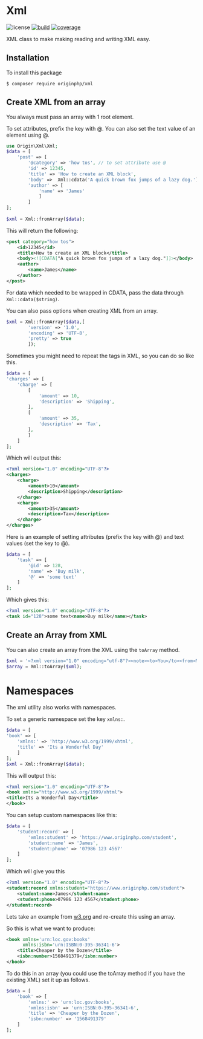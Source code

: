 # Xml

![license](https://img.shields.io/badge/license-MIT-brightGreen.svg)
[![build](https://travis-ci.org/originphp/xml.svg?branch=master)](https://travis-ci.org/originphp/xml)
[![coverage](https://coveralls.io/repos/github/originphp/xml/badge.svg?branch=master)](https://coveralls.io/github/originphp/xml?branch=master)

XML class to make making reading and writing XML easy.

## Installation

To install this package

```linux
$ composer require originphp/xml
```

## Create XML from an array

You always must pass an array with 1 root element.

To set attributes, prefix the key with @. You can also set the text value of an element using @.

```php
use Origin\Xml\Xml;
$data = [
    'post' => [
        '@category' => 'how tos', // to set attribute use @
        'id' => 12345,
        'title' => 'How to create an XML block',
        'body' =>  Xml::cdata('A quick brown fox jumps of a lazy dog.'),
        'author' => [
            'name' => 'James'
            ]
        ]
];
    
$xml = Xml::fromArray($data);
```

This will return the following:

```xml
<post category="how tos">
    <id>12345</id>
    <title>How to create an XML block</title>
    <body><![CDATA["A quick brown fox jumps of a lazy dog."]]></body>
    <author>
        <name>James</name>
    </author>
</post>
```

For data which needed to be wrapped in CDATA, pass the data through `Xml::cdata($string)`.

You can also pass options when creating XML from an array.

```php
$xml = Xml::fromArray($data,[
        'version' => '1.0',
        'encoding' => 'UTF-8',
        'pretty' => true
        ]);
```    

Sometimes you might need to repeat the tags in XML, so you can do so like this.

```php
$data = [
'charges' => [
    'charge' => [
        [
            'amount' => 10,
            'description' => 'Shipping',
        ],
        [
            'amount' => 35,
            'description' => 'Tax',
        ],
        ]
    ]
];
```

Which will output this:

```xml
<?xml version="1.0" encoding="UTF-8"?>
<charges>
    <charge>
        <amount>10</amount>
        <description>Shipping</description>
    </charge>
    <charge>
        <amount>35</amount>
        <description>Tax</description>
    </charge>
</charges>
```

Here is an example of setting attributes (prefix the key with @) and text values (set the key to @).

```php
$data = [
    'task' => [
        '@id' => 128,
        'name' => 'Buy milk',
        '@' => 'some text'
    ]
];
```
Which gives this:

```xml
<?xml version="1.0" encoding="UTF-8"?>
<task id="128">some text<name>Buy milk</name></task>
```

## Create an Array from XML

You can also create an array from the XML using the `toArray` method.

```php
$xml = '<?xml version="1.0" encoding="utf-8"?><note><to>You</to><from>Me</from><heading>Reminder</heading>  <description>Buy milk</description></note>';
$array = Xml::toArray($xml);
```

# Namespaces

The xml utility also works with namespaces.

To set a generic namespace set the key `xmlns:`.

```php
$data = [
'book' => [
    'xmlns:' => 'http://www.w3.org/1999/xhtml',
    'title' => 'Its a Wonderful Day'
    ]
];
$xml = Xml::fromArray($data);
```
This will output this:

```xml
<?xml version="1.0" encoding="UTF-8"?>
<book xmlns="http://www.w3.org/1999/xhtml">
<title>Its a Wonderful Day</title>
</book>
```

You can setup custom namespaces like this:


```php
$data = [
    'student:record' => [
        'xmlns:student' => 'https://www.originphp.com/student',
        'student:name' => 'James',
        'student:phone' => '07986 123 4567'
    ]
];
```

Which will give you this

```xml
<?xml version="1.0" encoding="UTF-8"?>
<student:record xmlns:student="https://www.originphp.com/student">
    <student:name>James</student:name>
    <student:phone>07986 123 4567</student:phone>
</student:record>
```

Lets take an example from [w3.org](https://www.w3.org/TR/xml-names/) and re-create this using an
array.

So this is what we want to produce:

```xml
<book xmlns='urn:loc.gov:books'
      xmlns:isbn='urn:ISBN:0-395-36341-6'>
    <title>Cheaper by the Dozen</title>
    <isbn:number>1568491379</isbn:number>
</book>
```

To do this in an array (you could use the toArray method if you have the existing XML) set it up as
follows.

```php
$data = [
    'book' => [
        'xmlns:' => 'urn:loc.gov:books',
        'xmlns:isbn' => 'urn:ISBN:0-395-36341-6',
        'title' => 'Cheaper by the Dozen',
        'isbn:number' => '1568491379' 
    ]
];
```